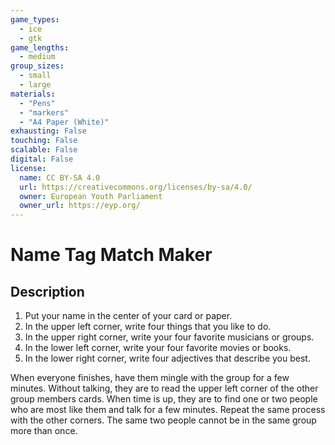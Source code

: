 ```yaml
---
game_types:
  - ice
  - gtk
game_lengths:
  - medium
group_sizes:
  - small
  - large
materials:
  - "Pens"
  - "markers"
  - "A4 Paper (White)"
exhausting: False
touching: False
scalable: False
digital: False
license:
  name: CC BY-SA 4.0
  url: https://creativecommons.org/licenses/by-sa/4.0/
  owner: European Youth Parliament
  owner_url: https://eyp.org/
---
```

# Name Tag Match Maker

## Description
1. Put your name in the center of your card or paper.
2. In the upper left corner, write four things that you like to do.
3. In the upper right corner, write your four favorite musicians or groups.
4. In the lower left corner, write your four favorite movies or books.
5. In the lower right corner, write four adjectives that describe you best.

When everyone finishes, have them mingle with the group for a few minutes.
Without talking, they are to read the upper left corner of the other group members cards.
When time is up, they are to find one or two people who are most like them and talk for a few minutes. Repeat the same process with the other corners.
The same two people cannot be in the same group more than once.
